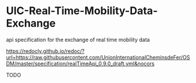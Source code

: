 # UIC-Real-Time-Mobility-Data-Exchange
api specification for the exchange of real time mobility data


https://redocly.github.io/redoc/?url=https://raw.githubusercontent.com/UnionInternationalCheminsdeFer/OSDM/master/specification/realTimeApi_0.9.0_draft.yml&nocors

TODO
